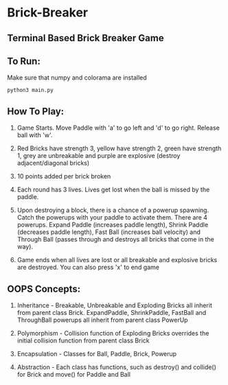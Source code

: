 # Brick-Breaker

## Terminal Based Brick Breaker Game

## To Run:

Make sure that numpy and colorama are installed

```
python3 main.py
```
## How To Play:

1. Game Starts. Move Paddle with 'a' to go left and 'd' to go right. Release ball with 'w'.

2. Red Bricks have strength 3, yellow have strength 2, green have strength 1, grey are unbreakable and purple are explosive (destroy adjacent/diagonal bricks)

3. 10 points added per brick broken

4. Each round has 3 lives. Lives get lost when the ball is missed by the paddle.

5. Upon destroying a block, there is a chance of a powerup spawning. Catch the powerups with your paddle to activate them. There are 4 powerups. Expand Paddle (increases paddle length), Shrink Paddle (decreases paddle length), Fast Ball (increases ball velocity) and Through Ball (passes through and destroys all bricks that come in the way).

6. Game ends when all lives are lost or all breakable and explosive bricks are destroyed. You can also press 'x' to end game

## OOPS Concepts:

1. Inheritance - Breakable, Unbreakable and Exploding Bricks all inherit from parent class Brick. ExpandPaddle, ShrinkPaddle, FastBall and ThroughBall powerups all inherit from parent class PowerUp

2. Polymorphism - Collision function of Exploding Bricks overrides the initial collision function from parent class Brick

3. Encapsulation - Classes for Ball, Paddle, Brick, Powerup

4. Abstraction - Each class has functions, such as destroy() and collide() for Brick and move() for Paddle and Ball